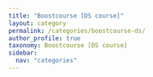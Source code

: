 ```yaml
---
title: "Boostcourse [DS course]"
layout: category
permalink: /categories/boostcourse-ds/
author_profile: true
taxonomy: Boostcourse [DS course]
sidebar:
  nav: "categories"
---
```


